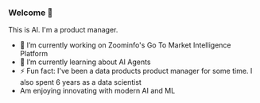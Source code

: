 ### Welcome 👋

This is Al. I'm a product manager.

- 🔭 I’m currently working on Zoominfo's Go To Market Intelligence Platform
- 🌱 I’m currently learning about AI Agents
- ⚡ Fun fact: I've been a data products product manager for some time. I also spent 6 years as a data scientist
- Am enjoying innovating with modern AI and ML

<!--
**imusicmash/imusicmash** is a ✨ _special_ ✨ repository because its `README.md` (this file) appears on your GitHub profile.

Here are some ideas to get you started:

- 👯 I’m looking to collaborate on ...
- 🤔 I’m looking for help with ...
- 💬 Ask me about ...
- 📫 How to reach me: ...
- 😄 Pronouns: ...
- ⚡ Fun fact: ...
-->
